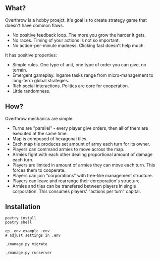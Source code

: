 ## What?

Overthrow is a hobby proejct. It's goal is to create strategy game that doesn't have common flaws.
 * No positive feedback loop. The more you grow the harder it gets.
 * No races. Timing of your actions is not so important.
 * No action-per-minute madness. Clicking fast doesn't help much.

It has positive properties:
 * Simple rules. One type of unit, one type of order you can give, no terrain.
 * Emergent gameplay. Ingame tasks range from micro-management to long-term global strategies.
 * Rich social interactions. Politics are core for cooperation.
 * Little randomness.

## How?

Overthrow mechanics are simple:
 * Turns are "parallel" - every player give orders, then all of them are executed at the same time.
 * Map is composed of hexagonal tiles.
 * Each map tile produces set amount of army each turn for its owner.
 * Players can command armies to move across the map.
 * Armies fight with each other dealing proportional amount of damage each turn.
 * Players are limited in amount of armies they can move each turn. This forces them to cooperate.
 * Players can join "corporations" with tree-like management structure.
 * Players can leave and rearrange their coreporation's structure.
 * Armies and tiles can be transfered between players in single corporation. This consumes players' "actions per turn" capital.

## Installation

    poetry install
    poetry shell

    cp .env.example .env
    # adjust settings in .env

    ./manage.py migrate

    ./manage.py runserver
